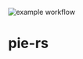 ![example workflow](https://github.com/frankbro/pie-rs/actions/workflows/rust.yml/badge.svg)

# pie-rs
